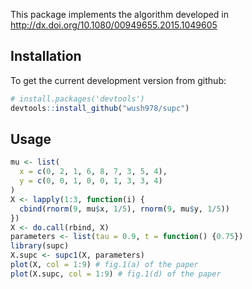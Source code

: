 This package implements the algorithm developed in <http://dx.doi.org/10.1080/00949655.2015.1049605>

## Installation

To get the current development version from github:

```r
# install.packages('devtools')
devtools::install_github("wush978/supc")
```

## Usage

```r
mu <- list(
  x = c(0, 2, 1, 6, 8, 7, 3, 5, 4),
  y = c(0, 0, 1, 0, 0, 1, 3, 3, 4)
)
X <- lapply(1:3, function(i) {
  cbind(rnorm(9, mu$x, 1/5), rnorm(9, mu$y, 1/5))
})
X <- do.call(rbind, X)
parameters <- list(tau = 0.9, t = function() {0.75})
library(supc)
X.supc <- supc1(X, parameters)
plot(X, col = 1:9) # fig.1(a) of the paper
plot(X.supc, col = 1:9) # fig.1(d) of the paper
```


